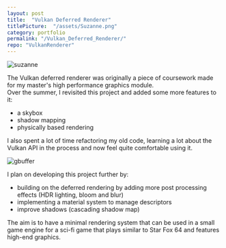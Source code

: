 ```yaml
---
layout: post
title:  "Vulkan Deferred Renderer"
titlePicture:  "/assets/Suzanne.png"
category: portfolio
permalink: "/Vulkan_Deferred_Renderer/"
repo: "VulkanRenderer"
---
```


<!--end-excerpt-->

![suzanne]({{site.url}}/assets/Suzanne.png)

The Vulkan deferred renderer was originally a piece of coursework made for my master's high performance graphics module.\
Over the summer, I revisited this project and added some more features to it:
- a skybox
- shadow mapping
- physically based rendering

I also spent a lot of time refactoring my old code, learning a lot about the Vulkan API in the process and now feel quite comfortable using it.

![gbuffer]({{site.url}}/assets/composite_gbuffer.png)

I plan on developing this project further by:
- building on the deferred rendering by adding more post processing effects (HDR lighting, bloom and blur)
- implementing a material system to manage descriptors
- improve shadows (cascading shadow map)

The aim is to have a minimal rendering system that can be used in a small game engine for a sci-fi game that plays similar to Star Fox 64 and features high-end graphics.

